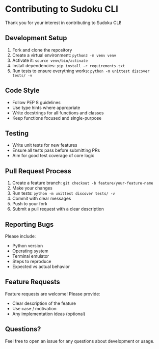 # Contributing to Sudoku CLI

Thank you for your interest in contributing to Sudoku CLI!

## Development Setup

1. Fork and clone the repository
2. Create a virtual environment: `python3 -m venv venv`
3. Activate it: `source venv/bin/activate`
4. Install dependencies: `pip install -r requirements.txt`
5. Run tests to ensure everything works: `python -m unittest discover tests/ -v`

## Code Style

- Follow PEP 8 guidelines
- Use type hints where appropriate
- Write docstrings for all functions and classes
- Keep functions focused and single-purpose

## Testing

- Write unit tests for new features
- Ensure all tests pass before submitting PRs
- Aim for good test coverage of core logic

## Pull Request Process

1. Create a feature branch: `git checkout -b feature/your-feature-name`
2. Make your changes
3. Run tests: `python -m unittest discover tests/ -v`
4. Commit with clear messages
5. Push to your fork
6. Submit a pull request with a clear description

## Reporting Bugs

Please include:
- Python version
- Operating system
- Terminal emulator
- Steps to reproduce
- Expected vs actual behavior

## Feature Requests

Feature requests are welcome! Please provide:
- Clear description of the feature
- Use case / motivation
- Any implementation ideas (optional)

## Questions?

Feel free to open an issue for any questions about development or usage.
